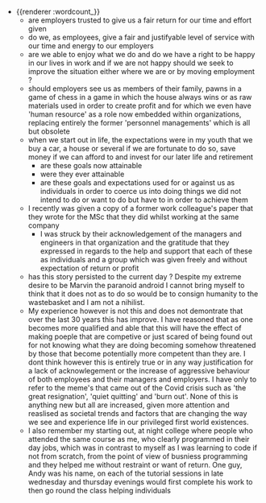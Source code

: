 - {{renderer :wordcount_}}
	- are employers trusted to give us a fair return for our time and effort given
	- do we, as employees, give a fair and justifyable level of service with our time and energy to our employers
	- are we able to enjoy what we do and do we have a right to be happy in our lives in work and if we are not happy should we seek to improve the situation either where we are or by moving employment ?
	- should employers see us as members of their family, pawns in a game of chess in a game in which the house always wins or as raw materials used in order to create profit and for which we even have 'human resource' as a role now embedded within organizations, replacing entirely the former 'personnel managements' which is all but obsolete
	- when we start out in life, the expectations were in my youth that we buy a car, a house or several if we are fortunate to do so, save money if we can afford to and invest for our later life and retirement
		- are these goals now attainable
		- were they ever attainable
		- are these goals and expectations used for or against us as individuals in order to coerce us into doing things we did not intend to do or want to do but have to in order to achieve them
	- I recently was given a copy of a former work colleague's paper that they wrote for the MSc that they did whilst working at the same company
		- I was struck by their acknowledgement of the managers and engineers in that organization and the gratitude that they expressed in regards to the help and support that each of these as individuals and a group which was given freely and without expectation of return or profit
	- has this story persisted to the current day ? Despite my extreme desire to be Marvin the paranoid android I cannot bring myself to think that it does not as to do so would be to consign humanity to the wastebasket and I am not a nihilist.
	- My experience however is not this and does not demontrate that over the last 30 years this has improve. I have reasoned that as one becomes more qualified and able that this will have the effect of making poeple that are competive or just scared of being found out for not knowing what they are doing becoming somehow threatened by those that become potentially more competent than they are. I dont think however this is entirely true or in any way justification for a lack of acknowlegement or the increase of aggressive behaviour of both employees and their managers and employers. I have only to refer to the meme's that came out of the Covid crisis such as 'the great resignation', 'quiet quitting' and 'burn out'. None of this is anything new but all are increased, given more attention and reaslised as societal trends and factors that are changing the way we see  and experience life in our privileged first world existences.
	- I also remember my starting out, at night college where people who attended the same course as me, who clearly programmed in their day jobs, which was in contrast to myself as I was learning to code if not from scratch, from the point of view of busniess programming and they helped me without restraint or want of return. One guy, Andy was his name, on each of the tutorial sessions in late wednesday and thursday evenings would first complete his work to then go round the class helping individuals